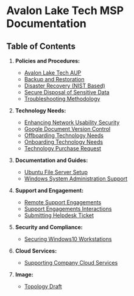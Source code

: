 # Avalon Lake Tech MSP Documentation

## Table of Contents

1. **Policies and Procedures:**
   - [Avalon Lake Tech AUP](Avalon_Lake_Tech_AUP.md)
   - [Backup and Restoration](Backup_Restoration.md)
   - [Disaster Recovery (NIST Based)](Disaster_Recovery_NIST_Based.md)
   - [Secure Disposal of Sensitive Data](Secure_Disposal_of_Sensitive_Data.md)
   - [Troubleshooting Methodology](Troubleshooting_Methodology.md)

2. **Technology Needs:**
   - [Enhancing Network Usability Security](Enhancing_Network_Usability_Security.md)
   - [Google Document Version Control](Google_Document_Version_Control.md)
   - [Offboarding Technology Needs](Offboarding_Technology_Needs.md)
   - [Onboarding Technology Needs](Onboarding_Technology_Needs.md)
   - [Technology Purchase Request](Technology_Purchase_Request.md)

3. **Documentation and Guides:**
   - [Ubuntu File Server Setup](ubuntu_file_server_setup.md)
   - [Windows System Administration Support](Windows_System_Administration_Support.md)

4. **Support and Engagement:**
   - [Remote Support Engagements](Remote_Support_Engagements.md)
   - [Support Engagements Interactions](Support_Engagements_Interactions.md)
   - [Submitting Helpdesk Ticket](Submitting_Helpdesk_Ticket.md)

5. **Security and Compliance:**
   - [Securing Windows10 Workstations](Securing_Windows10_Workstations.md)

6. **Cloud Services:**
   - [Supporting Company Cloud Services](Supporting_Company_Cloud_Services.md)

7. **Image:**
   - [Topology Draft](https://github.com/avalon-lake-tech/mrbeast-sops-topologies-docs/blob/main/Image/topology.png)


